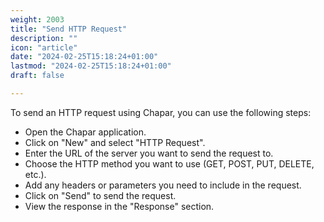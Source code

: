 ```yaml
---
weight: 2003
title: "Send HTTP Request"
description: ""
icon: "article"
date: "2024-02-25T15:18:24+01:00"
lastmod: "2024-02-25T15:18:24+01:00"
draft: false

---
```


To send an HTTP request using Chapar, you can use the following steps:

- Open the Chapar application.
- Click on "New" and select "HTTP Request".
- Enter the URL of the server you want to send the request to.
- Choose the HTTP method you want to use (GET, POST, PUT, DELETE, etc.).
- Add any headers or parameters you need to include in the request.
- Click on "Send" to send the request.
- View the response in the "Response" section.
